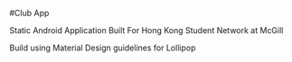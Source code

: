 #Club App

Static Android Application Built For Hong Kong Student Network at McGill

Build using Material Design guidelines for Lollipop
